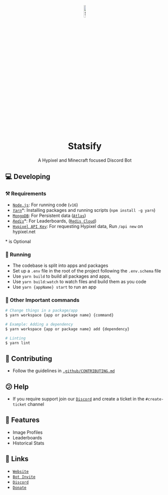 <div align="center">

<img src="https://statsify.net/cdn/logos/pixel.png" width="10%" alt="Statsify Logo">

# Statsify
A Hypixel and Minecraft focused Discord Bot

</div>

## 💻 Developing
### ⚒️ Requirements
-   [`Node.js`]: For running code (`v16`)
-   *[`Yarn`]*\*: Installing packages and running scripts (`npm install -g yarn`)
-   [`MongoDB`]: For Persistent data ([`Atlas`])
-   *[`Redis`]*\*: For Leaderboards, ([`Redis Cloud`])
-   [`Hypixel API Key`]: For requesting Hypixel data, Run `/api new` on hypixel.net

\* is Optional

### 🚀 Running
* The codebase is split into apps and packages
* Set up a `.env` file in the root of the project following the `.env.schema` file
* Use `yarn build` to build all packages and apps,
* Use `yarn build:watch` to watch files and build them as you code
* Use `yarn {appName} start` to run an app

### 🤖 Other Important commands
```bash
# Change things in a package/app
$ yarn workspace {app or package name} {command}

# Example: Adding a dependency
$ yarn workspace {app or package name} add {dependency}

# Linting
$ yarn lint
```

## 💁 Contributing
* Follow the guidelines in [`.github/CONTRIBUTING.md`](.github/CONTRIBUTING.md)

## 😕 Help
* If you require support join our [`Discord`] and create a ticket in the `#create-ticket` channel


## 📙 Features
- Image Profiles
- Leaderboards
- Historical Stats

## 🔗 Links
- [`Website`]
- [`Bot Invite`]
- [`Discord`]
- [`Donate`]

<!-- LINKS -->
[`website`]: https://statsify.net
[`bot invite`]: https://statsify.net/invite
[`discord`]: https://statsify.net/discord
[`donate`]: https://statsify.net/donate
[`node.js`]: https://nodejs.org/en/download/current/
[`redis`]: https://redis.io
[`mongodb`]: https://www.mongodb.com/
[`hypixel api key`]: https://api.hypixel.net
[`yarn`]: https://yarnpkg.com/
[`atlas`]: https://www.mongodb.com/cloud/atlas/register`
[`redis cloud`]: https://redis.com/try-free/